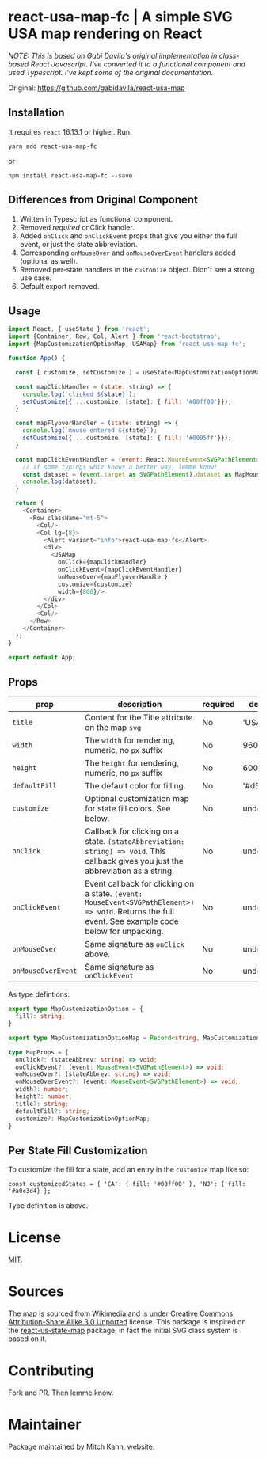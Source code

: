 # react-usa-map-fc | A simple SVG USA map rendering on React

_NOTE: This is based on Gabi Davila's original implementation in class-based React Javascript. I've converted it to
a functional component and used Typescript. I've kept some of the original documentation._

Original: https://github.com/gabidavila/react-usa-map

## Installation

It requires `react` 16.13.1 or higher. Run:

`yarn add react-usa-map-fc`

or

`npm install react-usa-map-fc --save`

## Differences from Original Component
1. Written in Typescript as functional component.
2. Removed _required_ onClick handler.
3. Added `onClick` and `onClickEvent` props that give you either the full event, or just the state abbreviation.
4. Corresponding `onMouseOver` and `onMouseOverEvent` handlers added (optional as well).
5. Removed per-state handlers in the `customize` object. Didn't see a strong use case.
6. Default export removed.

## Usage


```javascript
import React, { useState } from 'react';
import {Container, Row, Col, Alert } from 'react-bootstrap';
import {MapCustomizationOptionMap, USAMap} from 'react-usa-map-fc';

function App() {

  const [ customize, setCustomize ] = useState<MapCustomizationOptionMap>({});

  const mapClickHandler = (state: string) => {
    console.log(`clicked ${state}`);
    setCustomize({ ...customize, [state]: { fill: '#00ff00'}});
  }

  const mapFlyoverHandler = (state: string) => {
    console.log(`mouse entered ${state}`);
    setCustomize({ ...customize, [state]: { fill: '#0095ff'}});
  }

  const mapClickEventHandler = (event: React.MouseEvent<SVGPathElement>) => {
    // if some typings whiz knows a better way, lemme know!
    const dataset = (event.target as SVGPathElement).dataset as MapMouseEventDataset;
    console.log(dataset);
  }

  return (
    <Container>
      <Row className="mt-5">
        <Col/>
        <Col lg={8}>
          <Alert variant="info">react-usa-map-fc</Alert>
          <div>
            <USAMap
              onClick={mapClickHandler}
              onClickEvent={mapClickEventHandler}
              onMouseOver={mapFlyoverHandler}
              customize={customize}
              width={800}/>
          </div>
        </Col>
        <Col/>
      </Row>
    </Container>
  );
}

export default App;
```


## Props

|prop|description|required|default|
|----|-----------|--------|-------|
|`title`| Content for the Title attribute on the map `svg`| No | 'USA Map' |
|`width`| The `width` for rendering, numeric, no `px` suffix| No | 960 |
|`height`| The `height` for rendering, numeric, no `px` suffix| No | 600 |
|`defaultFill`| The default color for filling. | No |'#d3d3d3' |
|`customize`| Optional customization map for state fill colors. See below.  | No | undefined |
|`onClick` | Callback for clicking on a state. `(stateAbbreviation: string) => void`. This callback gives you just the abbreviation as a string. | No | undefined |
|`onClickEvent` | Event callback for clicking on a state. `(event:  MouseEvent<SVGPathElement>) => void`. Returns the full event. See example code below for unpacking. | No | undefined |
|`onMouseOver` | Same signature as `onClick` above. | No | undefined |
|`onMouseOverEvent` | Same signature as `onClickEvent` | No | undefined |

As type defintions:
```typescript
export type MapCustomizationOption = {
  fill?: string;
}

export type MapCustomizationOptionMap = Record<string, MapCustomizationOption>;

type MapProps = {
  onClick?: (stateAbbrev: string) => void;
  onClickEvent?: (event: MouseEvent<SVGPathElement>) => void;
  onMouseOver?: (stateAbbrev: string) => void;
  onMouseOverEvent?: (event: MouseEvent<SVGPathElement>) => void;
  width?: number;
  height?: number;
  title?: string;
  defaultFill?: string;
  customize?: MapCustomizationOptionMap;
}
```

## Per State Fill Customization

To customize the fill for a state, add an entry in the `customize` map like so:

`const customizedStates = { 'CA': { fill: '#00ff00' }, 'NJ': { fill: '#a0c3d4} };`

Type definition is above.

# License

[MIT](LICENSE.md).

# Sources

The map is sourced from [Wikimedia](https://commons.wikimedia.org/wiki/File:Blank_US_Map_(states_only).svg) and is under 
[Creative Commons Attribution-Share Alike 3.0 Unported](https://spdx.org/licenses/CC-BY-SA-3.0.html) license. This package is inspired on the [react-us-state-map](https://npmjs.com/package/react-us-state-map) package, in fact the initial SVG class system is based on it.

# Contributing

Fork and PR. Then lemme know.

# Maintainer

Package maintained by Mitch Kahn, [website](https://github.com/makahn64).
